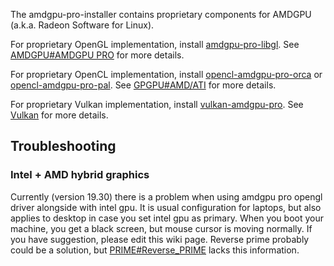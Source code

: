 The amdgpu-pro-installer contains proprietary components for AMDGPU (a.k.a. Radeon Software for Linux).

For proprietary OpenGL implementation, install [amdgpu-pro-libgl](https://aur.archlinux.org/packages/amdgpu-pro-libgl/). See [AMDGPU#AMDGPU PRO](/index.php/AMDGPU#AMDGPU_PRO "AMDGPU") for more details.

For proprietary OpenCL implementation, install [opencl-amdgpu-pro-orca](https://aur.archlinux.org/packages/opencl-amdgpu-pro-orca/) or [opencl-amdgpu-pro-pal](https://aur.archlinux.org/packages/opencl-amdgpu-pro-pal/). See [GPGPU#AMD/ATI](/index.php/GPGPU#AMD/ATI "GPGPU") for more details.

For proprietary Vulkan implementation, install [vulkan-amdgpu-pro](https://aur.archlinux.org/packages/vulkan-amdgpu-pro/). See [Vulkan](/index.php/Vulkan "Vulkan") for more details.

## Troubleshooting

### Intel + AMD hybrid graphics

Currently (version 19.30) there is a problem when using amdgpu pro opengl driver alongside with intel gpu. It is usual configuration for laptops, but also applies to desktop in case you set intel gpu as primary. When you boot your machine, you get a black screen, but mouse cursor is moving normally. If you have suggestion, please edit this wiki page. Reverse prime probably could be a solution, but [PRIME#Reverse_PRIME](/index.php/PRIME#Reverse_PRIME "PRIME") lacks this information.